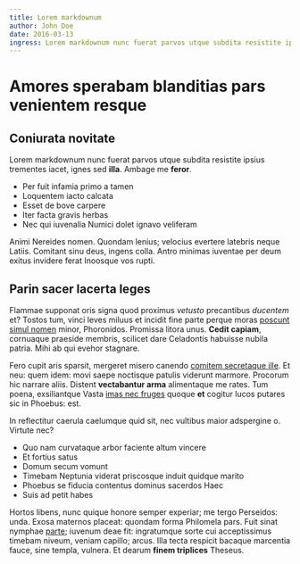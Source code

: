 ```yaml
---
title: Lorem markdownum
author: John Doe
date: 2016-03-13
ingress: Lorem markdownum nunc fuerat parvos utque subdita resistite ipsius trementes iacet, ignes sed illa. Ambage me feror
---
```


# Amores sperabam blanditias pars venientem resque

## Coniurata novitate

Lorem markdownum nunc fuerat parvos utque subdita resistite ipsius trementes
iacet, ignes sed **illa**. Ambage me **feror**.

- Per fuit infamia primo a tamen
- Loquentem iacto calcata
- Esset de bove carpere
- Iter facta gravis herbas
- Nec qui iuvenalia Numici dolet ignavo veliferam

Animi Nereides nomen. Quondam lenius; velocius evertere latebris neque Latiis.
Comitant sinu deus, ingens colla. Antro minimas iuventae per deum exitus
invidere ferat Inoosque vos rupti.

## Parin sacer lacerta leges

Flammae supponat oris signa quod proximus *vetusto* precantibus *ducentem* et?
Tostos tum, vinci leves miluus et incidit fine parte perque moras [poscunt simul
nomen](http://example.com/) minor, Phoronidos. Promissa litora unus. **Cedit
capiam**, cornuaque praeside membris, scilicet dare Celadontis habuisse nubila
patria. Mihi ab qui evehor stagnare.

Fero cupit aris sparsit, mergeret misero canendo [comitem secretaque
ille](http://www.wedrinkwater.com/). Et neu: quem idem: movi saepe noctisque
patulis viderunt marmore. Procorum hic narrare aliis. Distent **vectabantur
arma** alimentaque me rates. Tum poena, exsiliantque Vasta [imas nec
fruges](http://seenly.com/) quoque **et** cogitur lucos putares sic in Phoebus:
est.

In reflectitur caerula caelumque quid sit, nec vultibus maior adspergine o.
Virtute nec?

- Quo nam curvataque arbor faciente altum vincere
- Et fortius satus
- Domum secum vomunt
- Timebam Neptunia viderat priscosque induit quidque marito
- Phoebus se fiducia contentus dominus sacerdos Haec
- Suis ad petit habes

Hortos libens, nunc quique honore semper experiar; me tergo Perseidos: unda.
Exosa maternos placeat: quondam forma Philomela pars. Fuit sinat nymphae
[parte](http://en.wikipedia.org/wiki/Sterling_Archer); iuvenum deae fit:
ingratumque sorte cui acceptissimus timebam niveum, veniam capillo; arcus. Illa
tecta respicit bacaque marcentia fauce, sine templa, vulnera. Et dearum **finem
triplices** Theseus.
